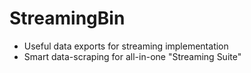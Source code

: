 # StreamingBin
* Useful data exports for streaming implementation
* Smart data-scraping for all-in-one "Streaming Suite"
